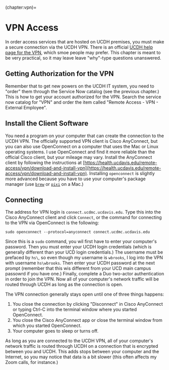 (chapter:vpn)=
# VPN Access
In order access services that are hosted on UCDH premises, you must make a secure connection via the UCDH VPN. There is an official [UCDH help page for the VPN](https://health.ucdavis.edu/remote-access/vpn/download-and-install-vpn), which smoe people may prefer. This chapter is meant to be very practical, so it may leave leave "why"-type questions unanswered.

## Getting Authorization for the VPN
Remember that to get new powers on the UCDH IT system, you need to "order" them through the Service Now catalog (see the previous chapter.) This is how to get your account authorized for the VPN. Search the service now catalog for "VPN" and order the item called "Remote Access - VPN - External Employee".

## Install the Client Software
You need a program on your computer that can create the connection to the UCDH VPN. The officially supported VPN client is Cisco AnyConnect, but you can also use OpenConnect on a computer that uses the Mac or Linux operating systems. I use OpenConnect and find it more reliable than the official Cisco client, but your mileage may vary. Install the AnyConnect client by following the instructions at [https://health.ucdavis.edu/remote-access/vpn/download-and-install-vpn](https://health.ucdavis.edu/remote-access/vpn/download-and-install-vpn). Installing `openconnect` is slightly more advanced because you have to use your computer's package manager (use [`brew`](https://brew.sh) or [`pixi`](https://pixi.sh) on a Mac.)

## Connecting
The address for VPN login is `connect.ucdmc.ucdavis.edu`. Type this into the Cisco AnyConnect client and click `Connect`, or the command for connecting to the VPN via OpenConnect is the following:

```
sudo openconnect --protocol=anyconnect connect.ucdmc.ucdavis.edu
```

Since this is a `sudo` command, you wil first have to enter your computer's password. Then you must enter your UCDH login credentials (which is generally different than your UCD login credentials.) The username must be prefaced by `hs\`, so even though my username is `wbrooks`, I log into the VPN with username `hs\wbrooks`. Then enter your UCDH password at the next prompt (remember that this wis different from your UCD main campus passowrd if you have one.) Finally, complete a Duo two-actor authentication in order to join the VPN. Now all of your computer's network traffic will be routed through UCDH as long as the connection is open.

The VPN connection generally stays open until one of three things happens:
1. You close the connection by clicking "Disconnect" in Cisco AnyConnect or typing Ctrl-C into the terminal window where you started OpenConnect.
2. You close the Cisco AnyConnect app or close the terminal window from which you started OpenConnect.
3. Your computer goes to sleep or turns off.

As long as you are connected to the UCDH VPN, all of your computer's network traffic is routed through UCDH on a connection that is encrypted between you and UCDH. This adds stops between your computer and the Internet, so you may notice that data is a bit slower (this often affects my Zoom calls, for instance.)


